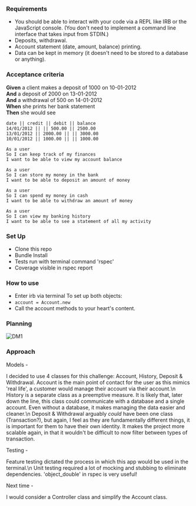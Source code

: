 ### Requirements

- You should be able to interact with your code via a REPL like IRB or the JavaScript console. (You don't need to implement a command line interface that takes input from STDIN.)
- Deposits, withdrawal.
- Account statement (date, amount, balance) printing.
- Data can be kept in memory (it doesn't need to be stored to a database or anything).

### Acceptance criteria

**Given** a client makes a deposit of 1000 on 10-01-2012  
**And** a deposit of 2000 on 13-01-2012  
**And** a withdrawal of 500 on 14-01-2012  
**When** she prints her bank statement  
**Then** she would see

```
date || credit || debit || balance
14/01/2012 || || 500.00 || 2500.00
13/01/2012 || 2000.00 || || 3000.00
10/01/2012 || 1000.00 || || 1000.00
```

```
As a user
So I can keep track of my finances
I want to be able to view my account balance

As a user
So I can store my money in the bank
I want to be able to deposit an amount of money

As a user
So I can spend my money in cash
I want to be able to withdraw an amount of money

As a user
So I can view my banking history
I want to be able to see a statement of all my activity
```

### Set Up

- Clone this repo
- Bundle Install
- Tests run with terminal command 'rspec'
- Coverage visible in rspec report

### How to use

- Enter irb via terminal
  To set up both objects:
- `account = Account.new`
- Call the account methods to your heart's content.

### Planning

![DM1](https://github.com/wemsteral/bank-tech-test/blob/master/DM1.jpg)

### Approach

Models -

I decided to use 4 classes for this challenge: Account, History, Deposit & Withdrawal.
Account is the main point of contact for the user as this mimics 'real life', a customer would manage their account via their account.\n
History is a separate class as a preemptive measure. It is likely that, later down the line, this class could communicate with a database and a single account. Even without a database, it makes managing the data easier and cleaner.\n
Deposit & Withdrawal arguably _could_ have been one class (Transaction?), but again, I feel as they are fundamentally different things, it is important for them to have their own identity. It makes the project more scalable again, in that it wouldn't be difficult to now filter between types of transaction.

Testing -

Feature testing dictated the process in which this app would be used in the terminal.\n
Unit testing required a lot of mocking and stubbing to eliminate dependencies. 'object_double' in rspec is very useful!

Next time -

I would consider a Controller class and simplify the Account class.
